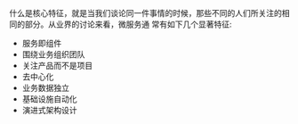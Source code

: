 什么是核心特征，就是当我们谈论同一件事情的时候，那些不同的人们所关注的相同的部分。从业界的讨论来看，微服务通
常有如下几个显著特征:

- 服务即组件
- 围绕业务组织团队
- 关注产品而不是项目
- 去中心化
- 业务数据独立
- 基础设施自动化
- 演进式架构设计 